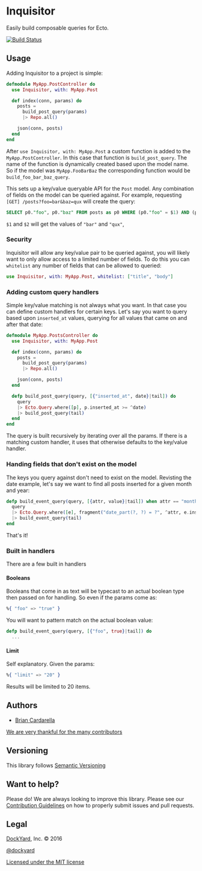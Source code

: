 # Inquisitor

Easily build composable queries for Ecto.

[![Build Status](https://secure.travis-ci.org/DockYard/inquisitor.svg?branch=master)](http://travis-ci.org/DockYard/inquisitor)

## Usage

Adding Inquisitor to a project is simple:

```elixir
defmodule MyApp.PostController do
  use Inquisitor, with: MyApp.Post

  def index(conn, params) do
    posts =
      build_post_query(params)
      |> Repo.all()

    json(conn, posts)
  end
end
```

After `use Inquisitor, with: MyApp.Post` a custom function is added to
the `MyApp.PostController`. In this case that function is
`build_post_query`. The name of the function is dynamically created
based upon the model name. So if the model was `MyApp.FooBarBaz` the
corresponding function would be `build_foo_bar_baz_query`.

This sets up a key/value queryable API for the `Post` model. Any
combination of fields on the model can be queried against. For example,
requesting `[GET] /posts?foo=bar&baz=qux` will create the query:

```sql
SELECT p0."foo", p0."baz" FROM posts as p0 WHERE (p0."foo" = $1) AND (p0."baz" = $1);
```

`$1` and `$2` will get the values of `"bar"` and `"qux"`,

### Security

Inquisitor will allow any key/value pair to be queried against, you will
likely want to only allow access to a limited number of fields. To do
this you can `whitelist` any number of fields that can be allowed to
queried:

```elixir
use Inquisitor, with: MyApp.Post, whitelist: ["title", "body"]
```

### Adding custom query handlers

Simple key/value matching is not always what you want. In that case you
can define custom handlers for certain keys. Let's say you want to query
based upon `inserted_at` values, querying for all values that came on
and after that date:

```elixir
defmodule MyApp.PostsController do
  use Inquisitor, with: MyApp.Post

  def index(conn, params) do
    posts =
      build_post_query(params)
      |> Repo.all()

    json(conn, posts)
  end

  defp build_post_query(query, [{"inserted_at", date}|tail]) do
    query
    |> Ecto.Query.where([p], p.inserted_at >= ^date)
    |> build_post_query(tail)
  end
end
```

The query is built recursively by iterating over all the params. If
there is a matching custom handler, it uses that otherwise defaults to
the key/value handler.

### Handing fields that don't exist on the model

The keys you query against don't need to exist on the model. Revisting
the date example, let's say we want to find all posts inserted for a
given month and year:

```elixir
defp build_event_query(query, [{attr, value}|tail]) when attr == "month" or attr == "year" do
  query
  |> Ecto.Query.where([e], fragment("date_part(?, ?) = ?", ^attr, e.inserted_at, type(^value, :integer)))
  |> build_event_query(tail)
end
```

That's it!

### Built in handlers

There are a few built in handlers

#### Booleans

Booleans that come in as text will be typecast to an actual boolean
type then passed on for handling. So even if the params come as:

```elixir
%{ "foo" => "true" }
```

You will want to pattern match on the actual boolean value:

```elixir
defp build_event_query(query, [{"foo", true}|tail]) do
  ...
```

#### Limit

Self explanatory.  Given the params:

```elixir
%{ "limit" => "20" }
```

Results will be limited to 20 items.

## Authors

* [Brian Cardarella](http://twitter.com/bcardarella)

[We are very thankful for the many contributors](https://github.com/dockyard/inquisitor/graphs/contributors)

## Versioning

This library follows [Semantic Versioning](http://semver.org)

## Want to help?

Please do! We are always looking to improve this library. Please see our
[Contribution Guidelines](https://github.com/dockyard/inquisitor/blob/master/CONTRIBUTING.md)
on how to properly submit issues and pull requests.

## Legal

[DockYard](http://dockyard.com/), Inc. &copy; 2016

[@dockyard](http://twitter.com/dockyard)

[Licensed under the MIT license](http://www.opensource.org/licenses/mit-license.php)
